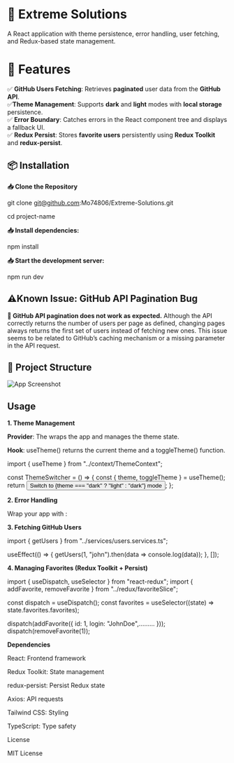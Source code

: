 # 📌 Extreme Solutions

A React application with theme persistence, error handling, user fetching, and Redux-based state management.

# 🚀 Features

✅ **GitHub Users Fetching**: Retrieves **paginated** user data from the **GitHub API**.  
 ✅**Theme Management**: Supports **dark** and **light** modes with **local storage** persistence.  
✅ **Error Boundary**: Catches errors in the React component tree and displays a fallback UI.  
✅ **Redux Persist**: Stores **favorite users** persistently using **Redux Toolkit** and **redux-persist**.

## 📦 Installation

**📥 Clone the Repository**

git clone git@github.com:Mo74806/Extreme-Solutions.git

cd project-name

**📥 Install dependencies:**

npm install

**📥 Start the development server:**

npm run dev

## ⚠️Known Issue: GitHub API Pagination Bug

**🚨 GitHub API pagination does not work as expected.**
Although the API correctly returns the number of users per page as defined, changing pages always returns the first set of users instead of fetching new ones.
This issue seems to be related to GitHub’s caching mechanism or a missing parameter in the API request.

## 📂 Project Structure

![App Screenshot](https://files.oaiusercontent.com/file-RGmRHW4QEDbJuvNXwanC6D?se=2025-03-14T13%3A45%3A06Z&sp=r&sv=2024-08-04&sr=b&rscc=max-age%3D299%2C%20immutable%2C%20private&rscd=attachment%3B%20filename%3DScreenshot%25202025-03-14%2520153559.png&sig=khI%2BxS5OqjlPwWvflRIsWGmX6OFRX2J3QRIFuLuGowU%3D)

## Usage

**1. Theme Management**

**Provider**: The <ThemeProvider> wraps the app and manages the theme state.

**Hook**: useTheme() returns the current theme and a toggleTheme() function.

import { useTheme } from "../context/ThemeContext";

const ThemeSwitcher = () => {
const { theme, toggleTheme } = useTheme();
return <button onClick={toggleTheme}>Switch to {theme === "dark" ? "light" : "dark"} mode</button>;
};

**2. Error Handling**

Wrap your app with <ErrorBoundary>:

<ErrorBoundary>
  <App />
</ErrorBoundary>

**3. Fetching GitHub Users**

import { getUsers } from "../services/users.services.ts";

useEffect(() => {
getUsers(1, "john").then(data => console.log(data));
}, []);

**4. Managing Favorites (Redux Toolkit + Persist)**

import { useDispatch, useSelector } from "react-redux";
import { addFavorite, removeFavorite } from "../redux/favoriteSlice";

const dispatch = useDispatch();
const favorites = useSelector((state) => state.favorites.favorites);

dispatch(addFavorite({ id: 1, login: "JohnDoe",......... }));
dispatch(removeFavorite(1));

**Dependencies**

React: Frontend framework

Redux Toolkit: State management

redux-persist: Persist Redux state

Axios: API requests

Tailwind CSS: Styling

TypeScript: Type safety

License

MIT License

